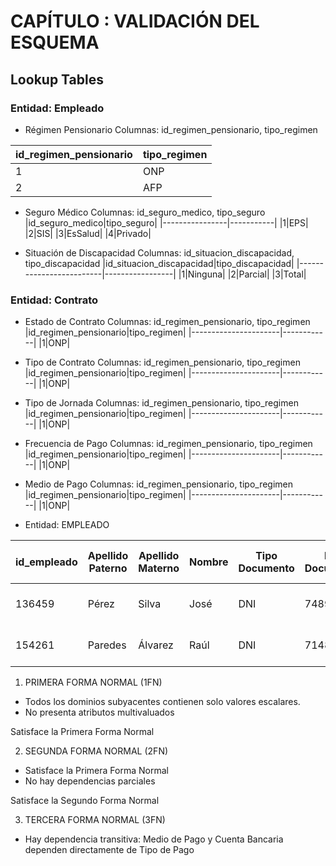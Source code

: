 # CAPÍTULO : VALIDACIÓN DEL ESQUEMA
## Lookup Tables
### Entidad: Empleado
- Régimen Pensionario
Columnas: id_regimen_pensionario, tipo_regimen

|id_regimen_pensionario|tipo_regimen|
|----------------------|------------|
|1|ONP|
|2|AFP|

- Seguro Médico
Columnas: id_seguro_medico, tipo_seguro
|id_seguro_medico|tipo_seguro|
|----------------|-----------|
|1|EPS|
|2|SIS|
|3|EsSalud|
|4|Privado|

- Situación de Discapacidad
Columnas: id_situacion_discapacidad, tipo_discapacidad
|id_situacion_discapacidad|tipo_discapacidad|
|-------------------------|-----------------|
|1|Ninguna|
|2|Parcial|
|3|Total|

### Entidad: Contrato
- Estado de Contrato
Columnas: id_regimen_pensionario, tipo_regimen
|id_regimen_pensionario|tipo_regimen|
|----------------------|------------|
|1|ONP|


- Tipo de Contrato
Columnas: id_regimen_pensionario, tipo_regimen
|id_regimen_pensionario|tipo_regimen|
|----------------------|------------|
|1|ONP|

- Tipo de Jornada
Columnas: id_regimen_pensionario, tipo_regimen
|id_regimen_pensionario|tipo_regimen|
|----------------------|------------|
|1|ONP|

- Frecuencia de Pago
Columnas: id_regimen_pensionario, tipo_regimen
|id_regimen_pensionario|tipo_regimen|
|----------------------|------------|
|1|ONP|

- Medio de Pago
Columnas: id_regimen_pensionario, tipo_regimen
|id_regimen_pensionario|tipo_regimen|
|----------------------|------------|
|1|ONP|




- Entidad: EMPLEADO

|id_empleado|Apellido Paterno|Apellido Materno|Nombre|Tipo Documento|Nro Documento|Sexo|Fecha de Nacimiento|Edad|Estado Civil|País de Nacimiento|Celular|Teléfono de Oficina|e-mail personal|e-mail corporativo|Dirección|Grupo Sanguíneo|Régimen Pensionario|Situación de Discapacidad|Seguro de Salud|Fecha de Ingreso|Tipo de Pago|Medio de Pago|Cuenta Bancaria|Frecuencia de Pago|Día de Pago|
|-----------|----------------|------|----------------|--------------|-------------|----|-------------------|----|------------|------------------|-------|-------------------|---------------|------------------|---------|---------------|-------------------|-------------------------|---------------|----------------|------------|-------------|---------------|------------------|-----------|
|136459|Pérez|Silva|José|DNI|74895915|Masculino|11/12/2002|20|Soltero|Perú|984561234|2456687|joseps1@hotmail.com|juan.perez@gmail.com|Jr. Ana Paula Véliz # 4177 Piso 5|ABO|AFP|No Posee|Público|11/08/2023|Transferencia Bancaria|BCP|101548962341|Mensual|03|
|154261|Paredes|Álvarez|Raúl|DNI|71485926|Masculino|15/01/1990|33|Casado|Perú|977546324|2478869|raulpaal04@hotmail.com|raul.paredes@gmail.com|Av. Camilo QuINTEGERero # 532|ABO|ONP|No Posee|Privado|01/04/2018|Transferencia Bancaria|BBVA|1459152614|Mensual|02|

1) PRIMERA FORMA NORMAL (1FN)
- Todos los dominios subyacentes contienen solo valores escalares.
- No presenta atributos multivaluados

Satisface la Primera Forma Normal  

2) SEGUNDA FORMA NORMAL (2FN)
- Satisface la Primera Forma Normal
- No hay dependencias parciales

Satisface la Segundo Forma Normal

3) TERCERA FORMA NORMAL (3FN)
- Hay dependencia transitiva: Medio de Pago y Cuenta Bancaria dependen directamente de Tipo de Pago





